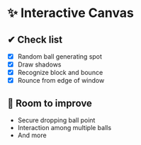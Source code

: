 # ✨ Interactive Canvas

## ✔ Check list

- [x] Random ball generating spot
- [x] Draw shadows
- [x] Recognize block and bounce
- [x] Rounce from edge of window

## 🙌 Room to improve

- Secure dropping ball point
- Interaction among multiple balls
- And more

